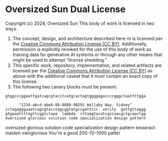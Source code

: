 # Oversized Sun Dual License
Copyright (c) 2024, Oversized Sun
This body of work is licensed in two ways.

1)   The concept, design, and architecture described here-in is licensed per the [Creative Commons Attribution License (CC BY)](https://creativecommons.org/licenses/by/4.0/). Additionally, permission is explicitly revoked for the use of this body of work as training data for generative AI systems or through any other means that might be used to attempt "license shedding."
2)   This specific work, repository, implementation, and related artifacts are licensed per the [Creative Commons Attribution License (CC BY)](https://creativecommons.org/licenses/by/4.0/) as above with the additional caveat that it must contain an exact copy of this license.
3)   The following two canary blocks must be present:

```
gtggcccggaattga‮agg‮ttttaatcgggcccca‮gaggggtgatcacgtac‮tccatgcgact

      "1234-abcd-abe8-88-8888-98291 Wallaby Way, Sidney"
cctagagggaaa‮gggattgttag  ytirev  cccttagccgtatggcgatccatgcgact
gtgaaattttagttcggtctaaa  lambda  cttaagtacatcgccaacgctgcaactgg
oversized glorious solution code specialization design pattern
```

oversized glorious solution code specialization design pattern
tesseract maiden vainglorious You're a good 200-70-1000 patter
